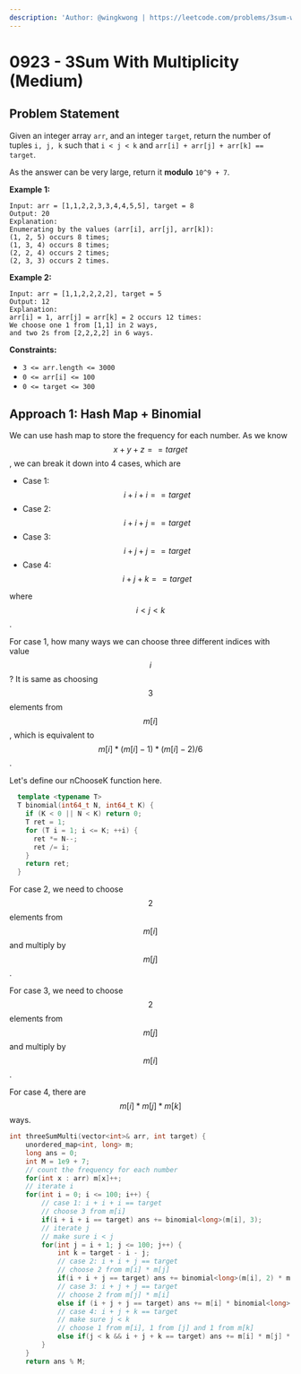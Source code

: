 ```yaml
---
description: 'Author: @wingkwong | https://leetcode.com/problems/3sum-with-multiplicity/'
---
```


# 0923 - 3Sum With Multiplicity (Medium)

## Problem Statement

Given an integer array `arr`, and an integer `target`, return the number of tuples `i, j, k` such that `i < j < k` and `arr[i] + arr[j] + arr[k] == target`.

As the answer can be very large, return it **modulo** `10^9 + 7`.

**Example 1:**

```
Input: arr = [1,1,2,2,3,3,4,4,5,5], target = 8
Output: 20
Explanation: 
Enumerating by the values (arr[i], arr[j], arr[k]):
(1, 2, 5) occurs 8 times;
(1, 3, 4) occurs 8 times;
(2, 2, 4) occurs 2 times;
(2, 3, 3) occurs 2 times.
```

**Example 2:**

```
Input: arr = [1,1,2,2,2,2], target = 5
Output: 12
Explanation: 
arr[i] = 1, arr[j] = arr[k] = 2 occurs 12 times:
We choose one 1 from [1,1] in 2 ways,
and two 2s from [2,2,2,2] in 6 ways.
```

**Constraints:**

* `3 <= arr.length <= 3000`
* `0 <= arr[i] <= 100`
* `0 <= target <= 300`

## Approach 1: Hash Map + Binomial

We can use hash map to store the frequency for each number. As we know $$x + y + z == target$$, we can break it down into 4 cases, which are&#x20;

* Case 1: $$i + i + i == target$$
* Case 2: $$i + i + j == target$$
* Case 3: $$i + j + j == target$$
* Case 4: $$i + j + k == target$$

where $$i < j < k$$.

For case 1, how many ways we can choose three different indices with value $$i$$? It is same as choosing $$3$$ elements from $$m[i]$$, which is equivalent to $$m[i] * (m[i] - 1) * (m[i] - 2) / 6$$.

Let's define our nChooseK function here.

```cpp
  template <typename T>
  T binomial(int64_t N, int64_t K) {
    if (K < 0 || N < K) return 0;
    T ret = 1;
    for (T i = 1; i <= K; ++i) {
      ret *= N--;
      ret /= i;
    }
    return ret;
  }
```

For case 2, we need to choose $$2$$ elements from $$m[i]$$ and multiply by $$m[j]$$.&#x20;

For case 3, we need to choose $$2$$ elements from $$m[j]$$ and multiply by $$m[i]$$.&#x20;

For case 4, there are $$m[i] * m[j] * m[k]$$ ways.

```cpp
int threeSumMulti(vector<int>& arr, int target) {
    unordered_map<int, long> m;
    long ans = 0;
    int M = 1e9 + 7;
    // count the frequency for each number
    for(int x : arr) m[x]++;
    // iterate i
    for(int i = 0; i <= 100; i++) {
        // case 1: i + i + i == target
        // choose 3 from m[i]
        if(i + i + i == target) ans += binomial<long>(m[i], 3);
        // iterate j 
        // make sure i < j
        for(int j = i + 1; j <= 100; j++) {
            int k = target - i - j;
            // case 2: i + i + j == target
            // choose 2 from m[i] * m[j]
            if(i + i + j == target) ans += binomial<long>(m[i], 2) * m[j];
            // case 3: i + j + j == target
            // choose 2 from m[j] * m[i]
            else if (i + j + j == target) ans += m[i] * binomial<long>(m[j], 2);
            // case 4: i + j + k == target
            // make sure j < k
            // choose 1 from m[i], 1 from [j] and 1 from m[k]
            else if(j < k && i + j + k == target) ans += m[i] * m[j] * m[k];
        }
    }
    return ans % M;
```
